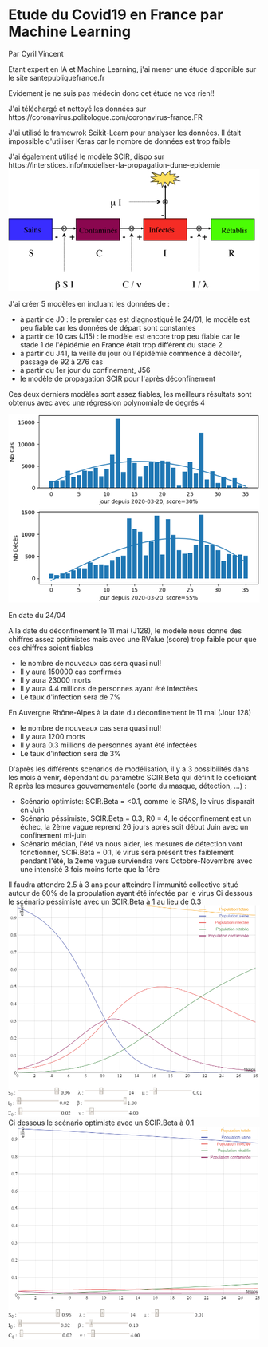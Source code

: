 <h1>Etude du Covid19 en France par Machine Learning</h1>
<p>Par Cyril Vincent</p>
<p>Etant expert en IA et Machine Learning, j'ai mener une étude disponible sur le site santepubliquefrance.fr</p>
<p>Evidement je ne suis pas médecin donc cet étude ne vos rien!!</p>
<p>J'ai téléchargé et nettoyé les données sur https://coronavirus.politologue.com/coronavirus-france.FR </p>
<p>J'ai utilisé le framewrok Scikit-Learn pour analyser les données. Il était impossible d'utiliser Keras car le nombre de données est trop faible</p>
<p>J'ai également utilisé le modèle SCIR, dispo sur https://interstices.info/modeliser-la-propagation-dune-epidemie
<img src="data/scir.png">
</p>
<p>J'ai créer 5 modèles en incluant les données de :
    <ul>
        <li>à partir de J0 : le premier cas est diagnostiqué le 24/01, le modèle est peu fiable car les données de départ sont constantes</li>
        <li>à partir de 10 cas (J15) : le modèle est encore trop peu fiable car le stade 1 de l'épidémie en France était trop différent du stade 2</li>
        <li>à partir du J41, la veille du jour où l'épidémie commence à décoller, passage de 92 à 276 cas</li>
        <li>à partir du 1er jour du confinement, J56</li>
        <li>le modèle de propagation SCIR pour l'après déconfinement</li>
    </ul>
<p>Ces deux derniers modèles sont assez fiables, les meilleurs résultats sont obtenus avec avec une régression polynomiale de degrés 4</p>
<img src="data/figure.png"/>
<p>En date du 24/04</p>
<p>A la date du déconfinement le 11 mai (J128), le modèle nous donne des chiffres assez optimistes mais avec une RValue (score) trop faible pour que ces chiffres soient fiables
<ul>
    <li>le nombre de nouveaux cas sera quasi nul!</li>
    <li>Il y aura 150000 cas confirmés</li>
    <li>Il y aura 23000 morts</li>
    <li>Il y aura 4.4 millions de personnes ayant été infectées</li>
    <li>Le taux d'infection sera de 7%</li>
</ul>
<p>En Auvergne Rhône-Alpes à la date du déconfinement le 11 mai (Jour 128)
<ul>
    <li>le nombre de nouveaux cas sera quasi nul!</li>
    <li>Il y aura 1200 morts</li>
    <li>Il y aura 0.3 millions de personnes ayant été infectées</li>
    <li>Le taux d'infection sera de 3%</li>
</ul>
D'après les différents scenarios de modélisation, il y a 3 possibilités dans les mois à venir, dépendant du paramètre SCIR.Beta qui définit le coeficiant R après les mesures gouvernementale (porte du masque, détection, ...) :
<ul>
    <li>Scénario optimiste: SCIR.Beta = <0.1, comme le SRAS, le virus disparait en Juin</li>
    <li>Scénario péssimiste, SCIR.Beta = 0.3, R0 = 4, le déconfinement est un échec, la 2ème vague reprend 26 jours après soit début Juin avec un confinement mi-juin</li>
    <li>Scénario médian, l'été va nous aider, les mesures de détection vont fonctionner, SCIR.Beta = 0.1, le virus sera présent très faiblement pendant l'été, la 2ème vague surviendra vers Octobre-Novembre avec une intensité 3 fois moins forte que la 1ère</li>
</ul>
Il faudra attendre 2.5 à 3 ans pour atteindre l'immunité collective situé autour de 60% de la propulation ayant été infectée par le virus
Ci dessous le scénario péssimiste avec un SCIR.Beta à 1 au lieu de 0.3
<img src="data/scirbad.png">
Ci dessous le scénario optimiste avec un SCIR.Beta à 0.1
<img src="data/scirgood.png">
    


